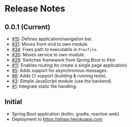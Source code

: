 # Release Notes

## 0.0.1 (Current)

* [#15](../../issues/15): Defines application/navigation bar.
* [#31](../../issues/31): Moves front-end to own module.
* [#34](../../issues/34): Fixes path to executable in `Procfile`.
* [#30](../../issues/30): Moves service to own module.
* [#29](../../issues/29): Switches framework from _Spring Boot_ to _Ktor_
* [#11](../../issues/11): Enables routing (to create a single page application)
* [#5](../../issues/5): Adds support for asynchronous messages.
* [#6](../../issues/6): Adds CI support (building & running tests).
* [#3](../../issues/3): Simple JavaScript module (use the backend).
* [#1](../../issues/1): Integrate static file handling.

## Initial

* Spring Boot application (kotlin, gradle, reactive web)
* Deployment to https://plopp.herokuapp.com

